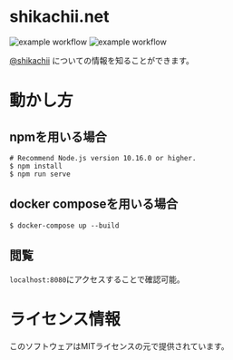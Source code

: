 # shikachii.net

![example workflow](https://github.com/shikachii/shikachii.net/actions/workflows/deploy.yml/badge.svg)
![example workflow](https://github.com/shikachii/shikachii.net/actions/workflows/test.yml/badge.svg)

[@shikachii](https://twitter.com/shikachii)
についての情報を知ることができます。

# 動かし方
## npmを用いる場合
```
# Recommend Node.js version 10.16.0 or higher.
$ npm install
$ npm run serve
```

## docker composeを用いる場合
```
$ docker-compose up --build
```

## 閲覧
`localhost:8080`にアクセスすることで確認可能。

# ライセンス情報
このソフトウェアはMITライセンスの元で提供されています。
